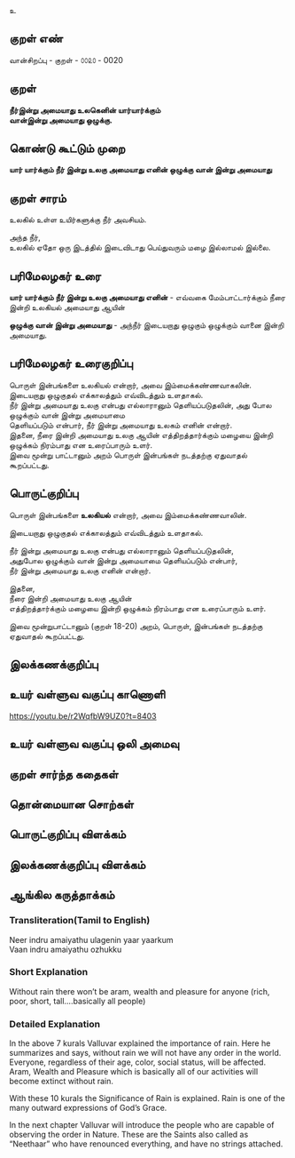 உ

## குறள் எண் 

வான்சிறப்பு - குறள் - ௦௦௨௦ - 0020
## குறள் 

**நீர்இன்று அமையாது உலகெனின் யார்யார்க்கும்  
வான்இன்று அமையாது ஒழுக்கு.**  

## கொண்டு கூட்டும் முறை

**யார் யார்க்கும் நீர் இன்று உலகு அமையாது எனின் ஒழுக்கு வான் இன்று அமையாது**  

## குறள் சாரம் 

உலகில் உள்ள உயிர்களுக்கு நீர் அவசியம்.  

அந்த நீர்,  
உலகில் ஏதோ ஒரு இடத்தில் இடைவிடாது பெய்துவரும் மழை இல்லாமல் இல்லை.  

## பரிமேலழகர் உரை

**யார் யார்க்கும் நீர் இன்று உலகு அமையாது எனின்** - எவ்வகை மேம்பாட்டார்க்கும் நீரை இன்றி உலகியல் அமையாது ஆயின்  

**ஒழுக்கு வான் இன்று அமையாது** - அந்நீர் இடையறாது ஒழுகும் ஒழுக்கும் வானை இன்றி அமையாது.		

## பரிமேலழகர் உரைகுறிப்பு   

பொருள் இன்பங்களை உலகியல் என்றார், அவை இம்மைக்கண்ணவாகலின்.  
இடையறாது ஒழுகுதல் எக்காலத்தும் எவ்விடத்தும் உளதாகல்.   
நீர் இன்று அமையாது உலகு என்பது எல்லாரானும் தெளியப்படுதலின், அது போல ஒழுக்கும் வான் இன்று அமையாமை   
தெளியப்படும் என்பார், நீர் இன்று அமையாது உலகம் எனின் என்றார்.   
இதனை, நீரை இன்றி அமையாது உலகு ஆயின் எத்திறத்தார்க்கும் மழையை இன்றி ஒழுக்கம் நிரம்பாது என உரைப்பாரும் உளர்.  
இவை மூன்று பாட்டானும் அறம் பொருள் இன்பங்கள் நடத்தற்கு ஏதுவாதல் கூறப்பட்டது.  
 
 
## பொருட்குறிப்பு 

பொருள் இன்பங்களை **உலகியல்** என்றார், அவை இம்மைக்கண்ணவாலின்.  

இடையறாது ஒழுகுதல் எக்காலத்தும் எவ்விடத்தும் உளதாகல்.  

நீர் இன்று அமையாது உலகு என்பது எல்லாரானும் தெளியப்படுதலின்,  
அதுபோல ஒழுக்கும் வான் இன்று அமையாமை தெளியப்படும் என்பார்,  
நீர் இன்று அமையாது உலகு எனின் என்றார்.  

இதனை,  
நீரை இன்றி அமையாது உலகு ஆயின்  
எத்திறத்தார்க்கும் மழையை இன்றி ஒழுக்கம் நிரம்பாது என உரைப்பாரும் உளர்.	
	
இவை மூன்றுபாட்டானும் (குறள் 18-20) அறம், பொருள், இன்பங்கள் நடத்தற்கு ஏதுவாதல் கூறப்பட்டது.

## இலக்கணக்குறிப்பு  


## உயர் வள்ளுவ வகுப்பு காணொளி
https://youtu.be/r2WqfbW9UZ0?t=8403

## உயர் வள்ளுவ வகுப்பு ஒலி அமைவு 

 
## குறள் சார்ந்த கதைகள் 


## தொன்மையான சொற்கள்


## பொருட்குறிப்பு விளக்கம்


## இலக்கணக்குறிப்பு விளக்கம்


## ஆங்கில கருத்தாக்கம் 

### Transliteration(Tamil to English)   
Neer indru amaiyathu ulagenin yaar yaarkum  
Vaan indru amaiyathu ozhukku  

### Short Explanation 
Without rain there won’t be aram, wealth and pleasure for anyone (rich, poor, short, tall….basically  all people)  

### Detailed Explanation   
In the above 7 kurals Valluvar explained the importance of rain. Here he summarizes and says, without rain we will not have any order in the world. Everyone, regardless of their age, color, social status, will be affected. Aram, Wealth and Pleasure which is basically all of our activities will become extinct without rain.  

With these 10 kurals the Significance of Rain is explained. Rain is one of the many outward expressions of God’s Grace.  

In the next chapter Valluvar will introduce the people who are capable of observing the order in Nature. These are the Saints also called as “Neethaar” who have renounced everything, and have no strings attached.  

